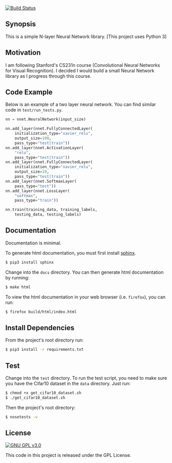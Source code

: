 [![Build Status](https://travis-ci.org/RedFT/nnet.svg?branch=master)](https://travis-ci.org/RedFT/nnet)


## Synopsis

This is a simple N-layer Neural Network library.
[This project uses Python 3]


## Motivation

I am following Stanford's CS231n course (Convolutional Neural Networks for Visual Recognition). I decided I would build a small Neural Network library as I progress through this course.


## Code Example

Below is an example of a two layer neural network. You can find similar code in `test/run_tests.py`.
```python
nn = nnet.NeuralNetwork(input_size)

nn.add_layer(nnet.FullyConnectedLayer(
    initialization_type="xavier_relu", 
    output_size=100, 
    pass_type="test|train"))
nn.add_layer(nnet.ActivationLayer(
    "relu", 
    pass_type="test|train"))
nn.add_layer(nnet.FullyConnectedLayer(
    initialization_type="xavier_relu", 
    output_size=10, 
    pass_type="test|train"))
nn.add_layer(nnet.SoftmaxLayer(
    pass_type="test"))
nn.add_layer(nnet.LossLayer(
    "softmax", 
    pass_type="train"))

nn.train(training_data, training_labels, 
    testing_data, testing_labels)
```

## Documentation

Documentation is minimal. 

To generate html documentation, you must first install [sphinx](https://http://www.sphinx-doc.org/).
```bash
$ pip3 install sphinx
```

Change into the `docs` directory. You can then generate html documentation by running:
```bash
$ make html
```

To view the html documentation in your web browser (i.e. `firefox`), you can run:
```bash
$ firefox build/html/index.html
```

## Install Dependencies

From the project's root directory run:
```bash
$ pip3 install -r requirements.txt
```

## Test

Change into the `test` directory.
To run the test script, you need to make sure you have the Cifar10 dataset in the `data` directory. Just run:
```bash
$ chmod +x get_cifar10_dataset.sh
$ ./get_cifar10_dataset.sh
```

Then the project's root directory:
```bash
$ nosetests -v
```

## License

[![GNU GPL v3.0](http://www.gnu.org/graphics/gplv3-127x51.png)](http://www.gnu.org/licenses/gpl.html)

This code in this project is released under the GPL License.
